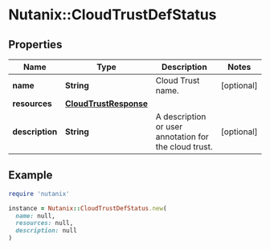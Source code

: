 # Nutanix::CloudTrustDefStatus

## Properties

| Name | Type | Description | Notes |
| ---- | ---- | ----------- | ----- |
| **name** | **String** | Cloud Trust name. | [optional] |
| **resources** | [**CloudTrustResponse**](CloudTrustResponse.md) |  |  |
| **description** | **String** | A description or user annotation for the cloud trust. | [optional] |

## Example

```ruby
require 'nutanix'

instance = Nutanix::CloudTrustDefStatus.new(
  name: null,
  resources: null,
  description: null
)
```

